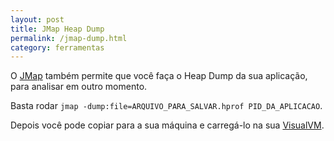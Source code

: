 ```yaml
---
layout: post
title: JMap Heap Dump
permalink: /jmap-dump.html
category: ferramentas
---
```


O [JMap](/jmap-histo.html) também permite que você faça o Heap Dump da sua aplicação, para analisar em
outro momento.

Basta rodar `jmap -dump:file=ARQUIVO_PARA_SALVAR.hprof PID_DA_APLICACAO`.

Depois você pode copiar para a sua  máquina e carregá-lo na sua [VisualVM](/visual-vm.html).
